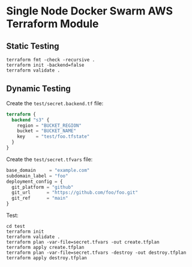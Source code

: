 # Single Node Docker Swarm AWS Terraform Module

## Static Testing

```shell
terraform fmt -check -recursive .
terraform init -backend=false
terraform validate .
```

## Dynamic Testing

Create the `test/secret.backend.tf` file:

```tf
terraform {
  backend "s3" {
    region = "BUCKET_REGION"
    bucket = "BUCKET_NAME"
    key    = "test/foo.tfstate"
  }
}
```

Create the `test/secret.tfvars` file:

```tfvars
base_domain     = "example.com"
subdomain_label = "foo"
deployment_config = {
  git_platform = "github"
  git_url      = "https://github.com/foo/foo.git"
  git_ref      = "main"
}
```

Test:

```shell
cd test
terraform init
terraform validate .
terraform plan -var-file=secret.tfvars -out create.tfplan
terraform apply create.tfplan
terraform plan -var-file=secret.tfvars -destroy -out destroy.tfplan
terraform apply destroy.tfplan
```
